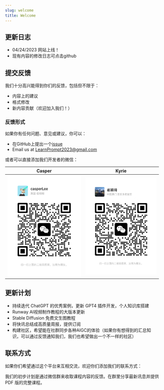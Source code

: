 ```yaml
---
slug: welcome
title: Welcome
---
```


## 更新日志 

- 04/24/2023 网站上线！
- 现有内容的修改日志可点击github

## 提交反馈

我们十分高兴能得到你们的反馈，包括但不限于：

- 内容上的建议
- 格式修改
- 新内容贡献（欢迎加入我们！）

### 反馈形式 

如果你有任何问题、意见或建议，你可以：
  - 在GitHub上提出一个[issue](https://github.com/LearnPrompt/LearnPrompt/issues)
  - Email us at [LearnPrompt2023@gmail.com](mailto:LearnPrompt2023@gmail.com)

或者可以直接添加我们开发者的微信：

|Casper|Kyrie |
|--|--|
|![Casper](../../static/img/Casper.jpg) |![Kyrie](../../static/img/Kyrie.jpg) |



## 更新计划

- 持续迭代 ChatGPT 的优秀案例，更新 GPT4 插件开发，个人知识库搭建
- Runway AI视频制作教程的大版本更新
- Stable Diffusion 免费文生图教程
- 将快讯总结成高质量周报，提供订阅
- 构建社区，希望能在社群同步各种AIGC的体验（如果你有想得到的汇总知识，可以通过反馈通知我们，我们也希望做出一个不一样的社区）

## 联系方式

如果你们希望通过这个平台来互相交流，欢迎你们添加我们的联系方式：



我们的初步计划是通过微信群来收取课程内容的反馈。在群里分享最新讯息并提供 PDF 版的完整课程。
